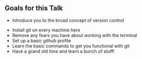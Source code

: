 ##  Goals for this Talk
- Introduce you to the broad concept of version control
<!-- .element: class="fragment copy--small" data-fragment-index="0" -->
- Install git on every machine here <!-- .element: class="fragment copy--small" data-fragment-index="1" -->
- Remove any fears you have about working with the terminal <!-- .element: class="fragment copy--small" data-fragment-index="2" -->
- Set up a basic github profile <!-- .element: class="fragment copy--small" data-fragment-index="3" -->
- Learn the basic commands to get you functional with git <!-- .element: class="fragment copy--small" data-fragment-index="4" -->
- Have a grand old time and learn a bunch of stuff! <!-- .element: class="fragment copy--small" data-fragment-index="5" -->
